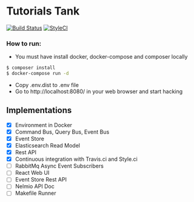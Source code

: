 # Tutorials Tank
[![Build Status](https://travis-ci.com/zawiszaty/tutorials_tank.svg?branch=master)](https://travis-ci.com/zawiszaty/tutorials_tank)
[![StyleCI](https://github.styleci.io/repos/141673154/shield?branch=master)](https://github.styleci.io/repos/141673154)

### How to run:
* You must have install docker, docker-compose and composer locally
```bash
$ composer install
$ docker-compose run -d 
```
* Copy .env.dist to .env file 
* Go to http://localhost:8080/ in your web browser and start hacking

## Implementations

- [x] Environment in Docker
- [x] Command Bus, Query Bus, Event Bus
- [x] Event Store
- [x] Elasticsearch Read Model
- [x] Rest API
- [x] Continuous integration with Travis.ci and Style.ci
- [ ] RabbitMq Async Event Subscribers
- [ ] React Web UI
- [ ] Event Store Rest API 
- [ ] Nelmio API Doc
- [ ] Makefile Runner
